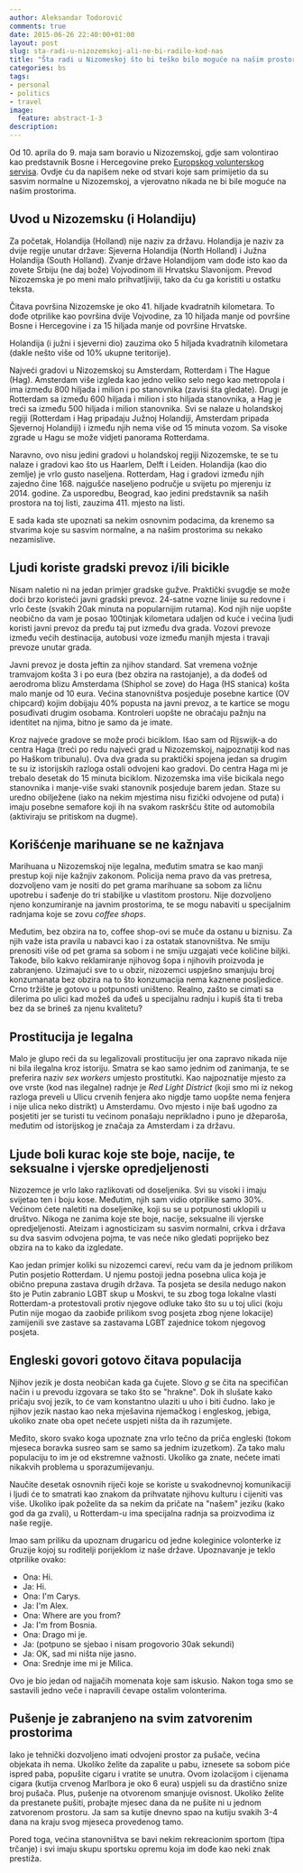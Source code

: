 ```yaml
---
author: Aleksandar Todorović
comments: true
date: 2015-06-26 22:40:00+01:00
layout: post
slug: sta-radi-u-nizozemskoj-ali-ne-bi-radilo-kod-nas
title: "Šta radi u Nizomeskoj što bi teško bilo moguće na našim prostorima"
categories: bs
tags:
- personal
- politics
- travel
image:
  feature: abstract-1-3
description:
---
```


Od 10. aprila do 9. maja sam boravio u Nizozemskoj, gdje sam volontirao kao predstavnik Bosne i Hercegovine preko [Europskog volunterskog servisa](https://en.wikipedia.org/wiki/European_Voluntary_Service). Ovdje ću da napišem neke od stvari koje sam primijetio da su sasvim normalne u Nizozemskoj, a vjerovatno nikada ne bi bile moguće na našim prostorima.

## Uvod u Nizozemsku (i Holandiju)

Za početak, Holandija (Holland) nije naziv za državu. Holandija je naziv za dvije regije unutar države: Sjeverna Holandija (North Holland) i Južna Holandija (South Holland). Zvanje države Holandijom vam dođe isto kao da zovete Srbiju (ne daj bože) Vojvodinom ili Hrvatsku Slavonijom. Prevod Nizozemska je po meni malo prihvatljiviji, tako da ću ga koristiti u ostatku teksta.

Čitava površina Nizozemske je oko 41. hiljade kvadratnih kilometara. To dođe otprilike kao površina dvije Vojvodine, za 10 hiljada manje od površine Bosne i Hercegovine i za 15 hiljada manje od površine Hrvatske.

Holandija (i južni i sjeverni dio) zauzima oko 5 hiljada kvadratnih kilometara (dakle nešto više od 10% ukupne teritorije).

Najveći gradovi u Nizozemskoj su Amsterdam, Rotterdam i The Hague (Hag). Amsterdam više izgleda kao jedno veliko selo nego kao metropola i ima između 800 hiljada i milion i po stanovnika (zavisi šta gledate). Drugi je Rotterdam sa između 600 hiljada i milion i sto hiljada stanovnika, a Hag je treći sa između 500 hiljada i milion stanovnika. Svi se nalaze u holandskoj regiji (Rotterdam i Hag pripadaju Južnoj Holandiji, Amsterdam pripada Sjevernoj Holandiji) i između njih nema više od 15 minuta vozom. Sa visoke zgrade u Hagu se može vidjeti panorama Rotterdama.

Naravno, ovo nisu jedini gradovi u holandskoj regiji Nizozemske, te se tu nalaze i gradovi kao što us Haarlem, Delft i Leiden. Holandija (kao dio zemlje) je vrlo gusto naseljena. Rotterdam, Hag i gradovi između njih zajedno čine 168. najgušće naseljeno područje u svijetu po mjerenju iz 2014. godine. Za usporedbu, Beograd, kao jedini predstavnik sa naših prostora na toj listi, zauzima 411. mjesto na listi.

E sada kada ste upoznati sa nekim osnovnim podacima, da krenemo sa stvarima koje su sasvim normalne, a na našim prostorima su nekako nezamislive.

## Ljudi koriste gradski prevoz i/ili bicikle

Nisam naletio ni na jedan primjer gradske gužve. Praktički svugdje se može doći brzo koristeći javni gradski prevoz. 24-satne vozne linije su redovne i vrlo česte (svakih 20ak minuta na popularnijim rutama). Kod njih nije uopšte neobično da vam je posao 100tinjak kilometara udaljen od kuće i većina ljudi koristi javni prevoz da pređu taj put između dva grada. Vozovi prevoze između većih destinacija, autobusi voze između manjih mjesta i travaji prevoze unutar grada.

Javni prevoz je dosta jeftin za njihov standard. Sat vremena vožnje tramvajom košta 3 i po eura (bez obzira na rastojanje), a da dođeš od aerodroma blizu Amsterdama (Shiphol se zove) do Haga (HS stanica) košta malo manje od 10 eura. Većina stanovništva posjeduje posebne kartice (OV chipcard) kojim dobijaju 40% popusta na javni prevoz, a te kartice se mogu posuđivati drugim osobama. Kontroleri uopšte ne obraćaju pažnju na identitet na njima, bitno je samo da je imate.

Kroz najveće gradove se može proći biciklom. Išao sam od Rijswijk-a do centra Haga (treći po redu najveći grad u Nizozemskoj, najpoznatiji kod nas po Haškom tribunalu). Ova dva grada su praktički spojena jedan sa drugim te su iz istorijskih razloga ostali odvojeni kao gradovi. Do centra Haga mi je trebalo desetak do 15 minuta biciklom. Nizozemska ima više bicikala nego stanovnika i manje-više svaki stanovnik posjeduje barem jedan. Staze su uredno obilježene (iako na nekim mjestima nisu fizički odvojene od puta) i imaju posebne semafore koji ih na svakom raskršću štite od automobila (aktiviraju se pritiskom na dugme).

## Korišćenje marihuane se ne kažnjava

Marihuana u Nizozemskoj nije legalna, međutim smatra se kao manji prestup koji nije kažnjiv zakonom. Policija nema pravo da vas pretresa, dozvoljeno vam je nositi do pet grama marihuane sa sobom za ličnu upotrebu i sađenje do tri stabiljke u vlastitom prostoru. Nije dozvoljeno njeno konzumiranje na javnim prostorima, te se mogu nabaviti u specijalnim radnjama koje se zovu _coffee shops_.

Međutim, bez obzira na to, coffee shop-ovi se muče da ostanu u biznisu. Za njih važe ista pravila u nabavci kao i za ostatak stanovništva. Ne smiju prenositi više od pet grama sa sobom i ne smiju uzgajati veće količine biljki. Takođe, bilo kakvo reklamiranje njihovog šopa i njihovih proizvoda je zabranjeno. Uzimajući sve to u obzir, nizozemci uspješno smanjuju broj konzumanata bez obzira na to što konzumacija nema kaznene posljedice. Crno tržište je gotovo u potpunosti uništeno. Realno, zašto se cimati sa dilerima po ulici kad možeš da uđeš u specijalnu radnju i kupiš šta ti treba bez da se brineš za njenu kvalitetu?

## Prostitucija je legalna

Malo je glupo reći da su legalizovali prostituciju jer ona zapravo nikada nije ni bila ilegalna kroz istoriju. Smatra se kao samo jednim od zanimanja, te se preferira naziv _sex workers_ umjesto prostitutki. Kao najpoznatije mjesto za ove vrste (kod nas ilegalne) radnje je _Red Light District_ (koji smo mi iz nekog razloga preveli u Ulicu crvenih fenjera ako nigdje tamo uopšte nema fenjera i nije ulica neko distrikt) u Amsterdamu. Ovo mjesto i nije baš ugodno za posjetiti jer se turisti tu većinom ponašaju neprikladno i puno je džeparoša, međutim od istorijskog je značaja za Amsterdam i za državu.

## Ljude boli kurac koje ste boje, nacije, te seksualne i vjerske opredjeljenosti

Nizozemce je vrlo lako razlikovati od doseljenika. Svi su visoki i imaju svijetao ten i boju kose. Međutim, njih sam vidio otprilike samo 30%. Većinom ćete naletiti na doseljenike, koji su se u potpunosti uklopili u društvo. Nikoga ne zanima koje ste boje, nacije, seksualne ili vjerske opredjeljenosti. Ateizam i agnosticizam su sasvim normalni, crkva i država su dva sasvim odvojena pojma, te vas neće niko gledati poprijeko bez obzira na to kako da izgledate.

Kao jedan primjer koliki su nizozemci carevi, reću vam da je jednom prilikom Putin posjetio Rotterdam. U njemu postoji jedna posebna ulica koja je obično prepuna zastava drugih država. Ta posjeta se desila nedugo nakon što je Putin zabranio LGBT skup u Moskvi, te su zbog toga lokalne vlasti Rotterdam-a protestovali protiv njegove odluke tako što su u toj ulici (koju Putin nije mogao da zaobiđe prilikom svog posjeta zbog njene lokacije) zamijenili sve zastave sa zastavama LGBT zajednice tokom njegovog posjeta.

## Engleski govori gotovo čitava populacija

Njihov jezik je dosta neobičan kada ga čujete. Slovo _g_ se čita na specifičan način i u prevodu izgovara se tako što se "hrakne". Dok ih slušate kako pričaju svoj jezik, to će vam konstantno ulaziti u uho i biti čudno. Iako je njihov jezik nastao kao neka mješavina njemačkog i engleskog, jebiga, ukoliko znate oba opet nećete uspjeti ništa da ih razumijete.

Međito, skoro svako koga upoznate zna vrlo tečno da priča engleski (tokom mjeseca boravka susreo sam se samo sa jednim izuzetkom). Za tako malu populaciju to im je od ekstremne važnosti. Ukoliko ga znate, nećete imati nikakvih problema u sporazumijevanju.

Naučite desetak osnovnih riječi koje se koriste u svakodnevnoj komunikaciji i ljudi će to smatrati kao znakom da prihvatate njihovu kulturu i cijeniti vas više. Ukoliko ipak poželite da sa nekim da pričate na "našem" jeziku (kako god da ga zvali), u Rotterdam-u ima specijalna radnja sa proizvodima iz naše regije.

Imao sam priliku da upoznam drugaricu od jedne koleginice volonterke iz Gruzije kojoj su roditelji porijeklom iz naše države. Upoznavanje je teklo otprilike ovako:

* Ona: Hi.
* Ja: Hi.
* Ona: I'm Carys.
* Ja: I'm Alex.
* Ona: Where are you from?
* Ja: I'm from Bosnia.
* Ona: Drago mi je.
* Ja: (potpuno se sjebao i nisam progovorio 30ak sekundi)
* Ja: OK, sad mi ništa nije jasno.
* Ona: Srednje ime mi je Milica.

Ovo je bio jedan od najjačih momenata koje sam iskusio. Nakon toga smo se sastavili jedno veče i napravili ćevape ostalim volonterima.

## Pušenje je zabranjeno na svim zatvorenim prostorima

Iako je tehnički dozvoljeno imati odvojeni prostor za pušače, većina objekata ih nema. Ukoliko želite da zapalite u pabu, iznesete sa sobom piće ispred paba, popušite cigaru i vratite se unutra. Ovom izolacijom i cijenama cigara (kutija crvenog Marlbora je oko 6 eura) uspjeli su da drastično snize broj pušača. Plus, pušenje na otvorenom smanjuje ovisnost. Ukoliko želite da prestanete pušiti, probajte mjesec dana da ne pušite ni u jednom zatvorenom prostoru. Ja sam sa kutije dnevno spao na kutiju svakih 3-4 dana na kraju svog mjeseca provedenog tamo.

Pored toga, većina stanovništva se bavi nekim rekreacionim sportom (tipa trčanje) i svi imaju skupu sportsku opremu koja im dođe kao neki znak prestiža.
